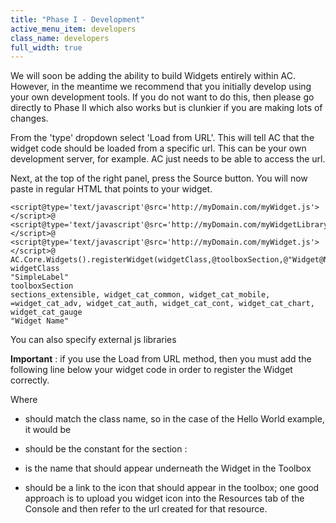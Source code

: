 ```yaml
---
title: "Phase I - Development"
active_menu_item: developers
class_name: developers
full_width: true
---
```



We will soon be adding the ability to build Widgets entirely within AC. However, in the meantime we recommend that you initially develop using your own development tools. If you do not want to do this, then please go directly to Phase II which also works but is clunkier if you are making lots of changes.

From the 'type' dropdown select 'Load from URL'. This will tell AC that the widget code should be loaded from a specific url. This can be your own development server, for example. AC just needs to be able to access the url.

Next, at the top of the right panel, press the Source button. You will now paste in regular HTML that points to your widget.

    <script@type='text/javascript'@src='http://myDomain.com/myWidget.js'></script>@
    <script@type='text/javascript'@src='http://myDomain.com/myWidgetLibrary.js'></script>@
    <script@type='text/javascript'@src='http://myDomain.com/myWidget.js'></script>@
    AC.Core.Widgets().registerWidget(widgetClass,@toolboxSection,@"Widget@Name",@"",@"",@"http://icon_url");
    widgetClass
    "SimpleLabel"
    toolboxSection
    sections_extensible, widget_cat_common, widget_cat_mobile, =widget_cat_adv, widget_cat_auth, widget_cat_cont, widget_cat_chart, widget_cat_gauge
    "Widget Name"
   

You can also specify external js libraries

**Important** : if you use the Load from URL method, then you must add the following line below your widget code in order to register the Widget correctly.

Where

 - should match the class name, so in the case of the Hello World example, it would be

 - should be the constant for the section :

 - is the name that should appear underneath the Widget in the Toolbox

 - should be a link to the icon that should appear in the toolbox; one good approach is to upload you widget icon into the Resources tab of the Console and then refer to the url created for that resource.

